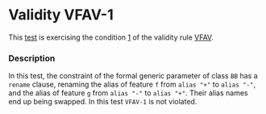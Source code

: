 # Validity VFAV-1

This [test](.) is exercising the condition [1](../Readme.md) of the validity rule [VFAV](../../vfav/Readme.md).

### Description

In this test, the constraint of the formal generic parameter of class `BB` has a `rename` clause, renaming the alias of feature `f` from `alias "+"` to `alias "-"`, and the alias of feature `g` from `alias "-"` to `alias "+"`. Their alias names end up being swapped. In this test `VFAV-1` is not violated.
